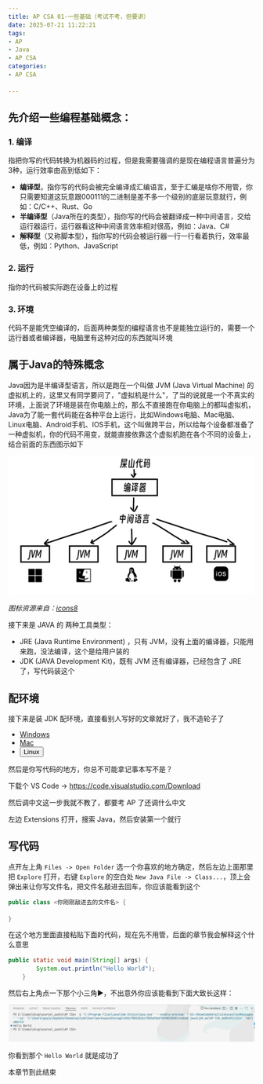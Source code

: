 ```yaml
---
title: AP CSA 01-一些基础（考试不考，但要讲）
date: 2025-07-21 11:22:21
tags:
- AP
- Java
- AP CSA
categories:
- AP CSA

---
```


## 先介绍一些编程基础概念：

### 1. 编译

指把你写的代码转换为机器码的过程，但是我需要强调的是现在编程语言普遍分为3种，运行效率由高到低如下：

- **编译型**，指你写的代码会被完全编译成汇编语言，至于汇编是啥你不用管，你只需要知道这玩意跟000111的二进制是差不多一个级别的底层玩意就行，例如：C/C++、Rust、Go
- **半编译型**（Java所在的类型），指你写的代码会被翻译成一种中间语言，交给运行器运行，运行器看这种中间语言效率相对很高，例如：Java、C#
- **解释型**（又称脚本型），指你写的代码会被运行器一行一行看着执行，效率最低，例如：Python、JavaScript

### 2. 运行

指你的代码被实际跑在设备上的过程

### 3. 环境

代码不是能凭空编译的，后面两种类型的编程语言也不是能独立运行的，需要一个运行器或者编译器，电脑里有这种对应的东西就叫环境



## 属于Java的特殊概念

Java因为是半编译型语言，所以是跑在一个叫做 JVM (Java Virtual Machine) 的虚拟机上的，这里又有同学要问了，"虚拟机是什么"，了当的说就是一个不真实的环境，上面说了环境是装在你电脑上的，那么不直接跑在你电脑上的都叫虚拟机，Java为了能一套代码能在各种平台上运行，比如Windows电脑、Mac电脑、Linux电脑、Android手机、IOS手机，这个叫做跨平台，所以给每个设备都准备了一种虚拟机，你的代码不用变，就能直接依靠这个虚拟机跑在各个不同的设备上，结合前面的东西图示如下

![示意图](01-basic-concept/示意图.png)



*图标资源来自：[icons8](https://icons8.com/)*

接下来是 JAVA 的 两种工具类型：

- JRE (Java Runtime Environment) ，只有 JVM，没有上面的编译器，只能用来跑，没法编译，这个是给用户装的
- JDK (JAVA Development Kit)，既有 JVM 还有编译器，已经包含了 JRE 了，写代码装这个

## 配环境

接下来是装 JDK 配环境，直接看别人写好的文章就好了，我不造轮子了

- [Windows](https://developer.aliyun.com/article/1572475)
- [Mac](https://juejin.cn/post/7477926585087213604)
- <button onclick="alert('都玩Linux了还用我教吗')" 
              class="bg-primary hover:bg-secondary text-white font-medium py-3 px-8 rounded-lg transition-all duration-300 transform hover:scale-105 focus:outline-none focus:ring-2 focus:ring-primary/50 shadow-lg">
              Linux</button>

然后是你写代码的地方，你总不可能拿记事本写不是？

下载个 VS Code -\> https://code.visualstudio.com/Download

然后调中文这一步我就不教了，都要考 AP 了还调什么中文

左边 Extensions 打开，搜索 Java，然后安装第一个就行

## 写代码

点开左上角 `Files -> Open Folder` 选一个你喜欢的地方确定，然后左边上面那里把 `Explore` 打开，右键 `Explore` 的空白处 `New Java File -> Class...`，顶上会弹出来让你写文件名，把文件名敲进去回车，你应该能看到这个

```java
public class <你刚刚敲进去的文件名> {
    
}

```

在这个地方里面直接粘贴下面的代码，现在先不用管，后面的章节我会解释这个什么意思

```java
public static void main(String[] args) {
        System.out.println("Hello World");
    }
```

然后右上角点一下那个小三角▶️，不出意外你应该能看到下面大致长这样：

![image-20250721123619401](01-basic-concept/image-20250721123619401.png)

你看到那个 `Hello World` 就是成功了

本章节到此结束